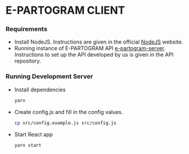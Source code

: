 # E-PARTOGRAM CLIENT

### Requirements

-   Install NodeJS. Instructions are given in the official [NodeJS](https://nodejs.org/en) website.
-   Running instance of E-PARTOGRAM API [e-partogram-server](https://github.com/CaptainIRS/epartogram-server.git). Instructions to set up the API developed by us is given in the API repository.

### Running Development Server

-   Install dependencies
    ```bash
    yarn
    ```
-   Create config.js and fill in the config values.
    ```bash
    cp src/config.example.js src/config.js
    ```
-   Start React app
    ```bash
    yarn start
    ```
